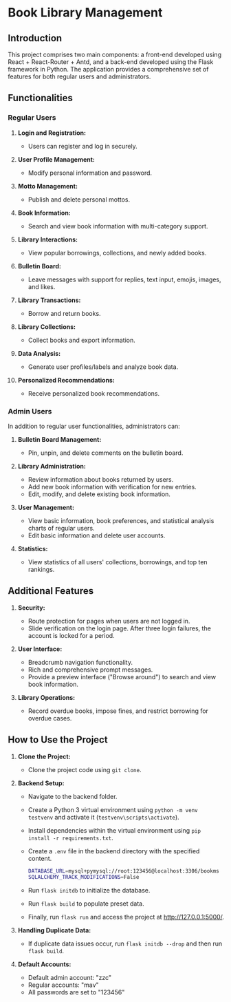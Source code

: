 # Book Library Management

## Introduction

This project comprises two main components: a front-end developed using React + React-Router + Antd, and a back-end developed using the Flask framework in Python. The application provides a comprehensive set of features for both regular users and administrators.

## Functionalities

### Regular Users

1. **Login and Registration:**

   - Users can register and log in securely.

2. **User Profile Management:**

   - Modify personal information and password.

3. **Motto Management:**

   - Publish and delete personal mottos.

4. **Book Information:**

   - Search and view book information with multi-category support.

5. **Library Interactions:**

   - View popular borrowings, collections, and newly added books.

6. **Bulletin Board:**

   - Leave messages with support for replies, text input, emojis, images, and likes.

7. **Library Transactions:**

   - Borrow and return books.

8. **Library Collections:**

   - Collect books and export information.

9. **Data Analysis:**

   - Generate user profiles/labels and analyze book data.

10. **Personalized Recommendations:**
    - Receive personalized book recommendations.

### Admin Users

In addition to regular user functionalities, administrators can:

1. **Bulletin Board Management:**

   - Pin, unpin, and delete comments on the bulletin board.

2. **Library Administration:**

   - Review information about books returned by users.
   - Add new book information with verification for new entries.
   - Edit, modify, and delete existing book information.

3. **User Management:**

   - View basic information, book preferences, and statistical analysis charts of regular users.
   - Edit basic information and delete user accounts.

4. **Statistics:**
   - View statistics of all users' collections, borrowings, and top ten rankings.

## Additional Features

1. **Security:**

   - Route protection for pages when users are not logged in.
   - Slide verification on the login page. After three login failures, the account is locked for a period.

2. **User Interface:**

   - Breadcrumb navigation functionality.
   - Rich and comprehensive prompt messages.
   - Provide a preview interface ("Browse around") to search and view book information.

3. **Library Operations:**
   - Record overdue books, impose fines, and restrict borrowing for overdue cases.

## How to Use the Project

1. **Clone the Project:**

   - Clone the project code using `git clone`.

2. **Backend Setup:**

   - Navigate to the backend folder.
   - Create a Python 3 virtual environment using `python -m venv testvenv` and activate it (`testvenv\scripts\activate`).
   - Install dependencies within the virtual environment using `pip install -r requirements.txt`.
   - Create a `.env` file in the backend directory with the specified content.

     ```bash
     DATABASE_URL=mysql+pymysql://root:123456@localhost:3306/bookms
     SQLALCHEMY_TRACK_MODIFICATIONS=False
     ```

   - Run `flask initdb` to initialize the database.
   - Run `flask build` to populate preset data.
   - Finally, run `flask run` and access the project at http://127.0.0.1:5000/.

3. **Handling Duplicate Data:**

   - If duplicate data issues occur, run `flask initdb --drop` and then run `flask build`.

4. **Default Accounts:**
   - Default admin account: "zzc"
   - Regular accounts: "mav"
   - All passwords are set to "123456"
